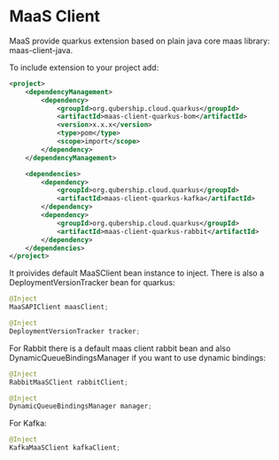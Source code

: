 # MaaS Client

MaaS provide quarkus extension based on plain java core maas library: maas-client-java.

To include extension to your project add:
```xml
<project>
    <dependencyManagement>
        <dependency>
            <groupId>org.qubership.cloud.quarkus</groupId>
            <artifactId>maas-client-quarkus-bom</artifactId>
            <version>x.x.x</version>
            <type>pom</type>
            <scope>import</scope>
        </dependency>
    </dependencyManagement>

    <dependencies>
        <dependency>
            <groupId>org.qubership.cloud.quarkus</groupId>
            <artifactId>maas-client-quarkus-kafka</artifactId>
        </dependency>
        <dependency>
            <groupId>org.qubership.cloud.quarkus</groupId>
            <artifactId>maas-client-quarkus-rabbit</artifactId>
        </dependency>
    </dependencies>
</project>
```

It proivides default MaaSClient bean instance to inject.
There is also a DeploymentVersionTracker bean for quarkus:
```java
@Inject
MaaSAPIClient maasClient;

@Inject
DeploymentVersionTracker tracker;
```


For Rabbit there is a default maas client rabbit bean and also DynamicQueueBindingsManager if you want to use dynamic bindings:

```java
@Inject
RabbitMaaSClient rabbitClient;

@Inject
DynamicQueueBindingsManager manager;
```



For Kafka:

```java
@Inject
KafkaMaaSClient kafkaClient;
```





